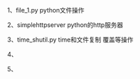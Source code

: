 1、file_1.py python文件操作


2、simplehttpserver python的http服务器


3、time_shutil.py time和文件复制 覆盖等操作


4、


5、
